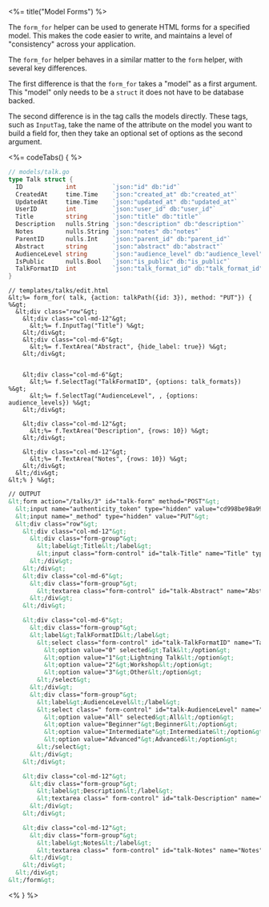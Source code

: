 <%= title("Model Forms") %>

The `form_for` helper can be used to generate HTML forms for a specified model. This makes the code easier to write, and maintains a level of "consistency" across your application.

The `form_for` helper behaves in a similar matter to the `form` helper, with several key differences.

The first difference is that the `form_for` takes a "model" as a first argument. This "model" only needs to be a `struct` it does not have to be database backed.

The second difference is in the tag calls the models directly. These tags, such as `InputTag`, take the name of the attribute on the model you want to build a field for, then they take an optional set of options as the second argument.

<%= codeTabs() { %>
```go
// models/talk.go
type Talk struct {
  ID            int          `json:"id" db:"id"`
  CreatedAt     time.Time    `json:"created_at" db:"created_at"`
  UpdatedAt     time.Time    `json:"updated_at" db:"updated_at"`
  UserID        int          `json:"user_id" db:"user_id"`
  Title         string       `json:"title" db:"title"`
  Description   nulls.String `json:"description" db:"description"`
  Notes         nulls.String `json:"notes" db:"notes"`
  ParentID      nulls.Int    `json:"parent_id" db:"parent_id"`
  Abstract      string       `json:"abstract" db:"abstract"`
  AudienceLevel string       `json:"audience_level" db:"audience_level"`
  IsPublic      nulls.Bool   `json:"is_public" db:"is_public"`
  TalkFormatID  int          `json:"talk_format_id" db:"talk_format_id"`
}
```

```erb
// templates/talks/edit.html
&lt;%= form_for( talk, {action: talkPath({id: 3}), method: "PUT"}) { %&gt;
  &lt;div class="row"&gt;
    &lt;div class="col-md-12"&gt;
      &lt;%= f.InputTag("Title") %&gt;
    &lt;/div&gt;
    &lt;div class="col-md-6"&gt;
      &lt;%= f.TextArea("Abstract", {hide_label: true}) %&gt;
    &lt;/div&gt;


    &lt;div class="col-md-6"&gt;
      &lt;%= f.SelectTag("TalkFormatID", {options: talk_formats}) %&gt;
      &lt;%= f.SelectTag("AudienceLevel", , {options: audience_levels}) %&gt;
    &lt;/div&gt;

    &lt;div class="col-md-12"&gt;
      &lt;%= f.TextArea("Description", {rows: 10}) %&gt;
    &lt;/div&gt;

    &lt;div class="col-md-12"&gt;
      &lt;%= f.TextArea("Notes", {rows: 10}) %&gt;
    &lt;/div&gt;
  &lt;/div&gt;
&lt;% } %&gt;
```

```html
// OUTPUT
&lt;form action="/talks/3" id="talk-form" method="POST"&gt;
  &lt;input name="authenticity_token" type="hidden" value="cd998be98a99b452481c43fd3e4715e4e85333a45b982ac999"&gt;
  &lt;input name="_method" type="hidden" value="PUT"&gt;
  &lt;div class="row"&gt;
    &lt;div class="col-md-12"&gt;
      &lt;div class="form-group"&gt;
        &lt;label&gt;Title&lt;/label&gt;
        &lt;input class="form-control" id="talk-Title" name="Title" type="text" value="My Title"&gt;
      &lt;/div&gt;
    &lt;/div&gt;
    &lt;div class="col-md-6"&gt;
      &lt;div class="form-group"&gt;
        &lt;textarea class="form-control" id="talk-Abstract" name="Abstract"&gt;some data here&lt;/textarea&gt;
      &lt;/div&gt;
    &lt;/div&gt;

    &lt;div class="col-md-6"&gt;
      &lt;div class="form-group"&gt;
      &lt;label&gt;TalkFormatID&lt;/label&gt;
        &lt;select class="form-control" id="talk-TalkFormatID" name="TalkFormatID"&gt;
          &lt;option value="0" selected&gt;Talk&lt;/option&gt;
          &lt;option value="1"&gt;Lightning Talk&lt;/option&gt;
          &lt;option value="2"&gt;Workshop&lt;/option&gt;
          &lt;option value="3"&gt;Other&lt;/option&gt;
        &lt;/select&gt;
      &lt;/div&gt;
      &lt;div class="form-group"&gt;
        &lt;label&gt;AudienceLevel&lt;/label&gt;
        &lt;select class=" form-control" id="talk-AudienceLevel" name="AudienceLevel"&gt;
          &lt;option value="All" selected&gt;All&lt;/option&gt;
          &lt;option value="Beginner"&gt;Beginner&lt;/option&gt;
          &lt;option value="Intermediate"&gt;Intermediate&lt;/option&gt;
          &lt;option value="Advanced"&gt;Advanced&lt;/option&gt;
        &lt;/select&gt;
      &lt;/div&gt;
    &lt;/div&gt;

    &lt;div class="col-md-12"&gt;
      &lt;div class="form-group"&gt;
        &lt;label&gt;Description&lt;/label&gt;
        &lt;textarea class=" form-control" id="talk-Description" name="Description" rows="10"&gt;some data here&lt;/textarea&gt;
      &lt;/div&gt;
    &lt;/div&gt;

    &lt;div class="col-md-12"&gt;
      &lt;div class="form-group"&gt;
        &lt;label&gt;Notes&lt;/label&gt;
        &lt;textarea class=" form-control" id="talk-Notes" name="Notes" rows="10"&gt;some data here&lt;/textarea&gt;
      &lt;/div&gt;
    &lt;/div&gt;
  &lt;/div&gt;
&lt;/form&gt;
```
<% } %>

